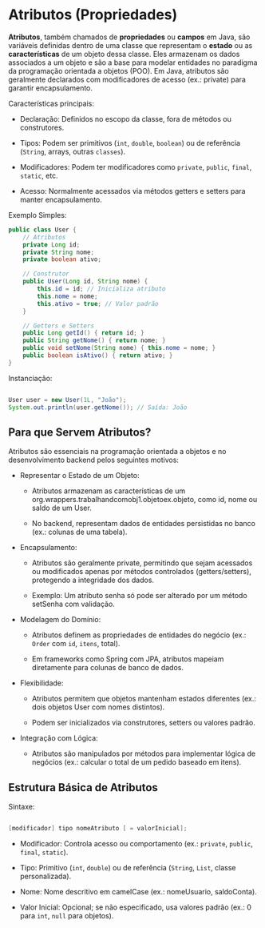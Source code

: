 # Atributos (Propriedades)
**Atributos**, também chamados de **propriedades** ou **campos** em Java, são variáveis definidas dentro de uma classe que representam o **estado** ou as **características** de um objeto dessa classe. Eles armazenam os dados associados a um objeto e são a base para modelar entidades no paradigma da programação orientada a objetos (POO). Em Java, atributos são geralmente declarados com modificadores de acesso (ex.: private) para garantir encapsulamento.

Características principais:
* Declaração: Definidos no escopo da classe, fora de métodos ou construtores.

* Tipos: Podem ser primitivos (``int``, ``double``, ``boolean``) ou de referência (``String``, arrays, outras ``classes``).

* Modificadores: Podem ter modificadores como ``private``, ``public``, ``final``, ``static``, etc.

* Acesso: Normalmente acessados via métodos getters e setters para manter encapsulamento.

Exemplo Simples:
````java
public class User {
    // Atributos
    private Long id;
    private String nome;
    private boolean ativo;

    // Construtor
    public User(Long id, String nome) {
        this.id = id; // Inicializa atributo
        this.nome = nome;
        this.ativo = true; // Valor padrão
    }

    // Getters e Setters
    public Long getId() { return id; }
    public String getNome() { return nome; }
    public void setNome(String nome) { this.nome = nome; }
    public boolean isAtivo() { return ativo; }
}


````

Instanciação:
````java

User user = new User(1L, "João");
System.out.println(user.getNome()); // Saída: João
````

## Para que Servem Atributos?
Atributos são essenciais na programação orientada a objetos e no desenvolvimento backend pelos seguintes motivos:
* Representar o Estado de um Objeto:
   * Atributos armazenam as características de um org.wrappers.trabalhandcomobj1.objetoex.objeto, como id, nome ou saldo de um User.

   * No backend, representam dados de entidades persistidas no banco (ex.: colunas de uma tabela).

* Encapsulamento:
   * Atributos são geralmente private, permitindo que sejam acessados ou modificados apenas por métodos controlados (getters/setters), protegendo a integridade dos dados.

   * Exemplo: Um atributo senha só pode ser alterado por um método setSenha com validação.

* Modelagem do Domínio:
   * Atributos definem as propriedades de entidades do negócio (ex.: ``Order`` com ``id``, ``itens``, total).

   * Em frameworks como Spring com JPA, atributos mapeiam diretamente para colunas de banco de dados.

* Flexibilidade:
  * Atributos permitem que objetos mantenham estados diferentes (ex.: dois objetos User com nomes distintos).

  * Podem ser inicializados via construtores, setters ou valores padrão.

* Integração com Lógica:
   * Atributos são manipulados por métodos para implementar lógica de negócios (ex.: calcular o total de um pedido baseado em itens).

## Estrutura Básica de Atributos
Sintaxe:
````java

[modificador] tipo nomeAtributo [ = valorInicial];
````
* Modificador: Controla acesso ou comportamento (ex.: ``private``, ``public``, ``final``, ``static``).

* Tipo: Primitivo (``int``, ``double``) ou de referência (``String``, ``List``, classe personalizada).

* Nome: Nome descritivo em camelCase (ex.: nomeUsuario, saldoConta).

* Valor Inicial: Opcional; se não especificado, usa valores padrão (ex.: 0 para ``int``, ``null`` para objetos).



